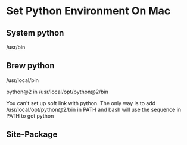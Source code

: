 Set Python Environment On Mac
===

System python
---
/usr/bin

Brew python
---
/usr/local/bin

python@2 in /usr/local/opt/python@2/bin

You can't set up soft link with python. The only way is to add /usr/local/opt/python@2/bin in PATH and bash will use the sequence in PATH to get python

Site-Package
---